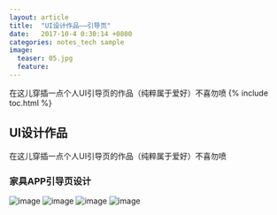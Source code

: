 ```yaml
---
layout: article
title:  "UI设计作品——引导页"
date:   2017-10-4 0:30:14 +0800
categories: notes_tech sample
image:
  teaser: 05.jpg
  feature: 
---
```

在这儿穿插一点个人UI引导页的作品（纯粹属于爱好）不喜勿喷
{% include toc.html %}


## UI设计作品
在这儿穿插一点个人UI引导页的作品（纯粹属于爱好）不喜勿喷


### 家具APP引导页设计
![image](https://chenweishan.github.io/images/01.jpg)
![image](https://chenweishan.github.io/images/02.jpg)
![image](https://chenweishan.github.io/images/03.jpg)
![image](https://chenweishan.github.io/images/04.jpg)